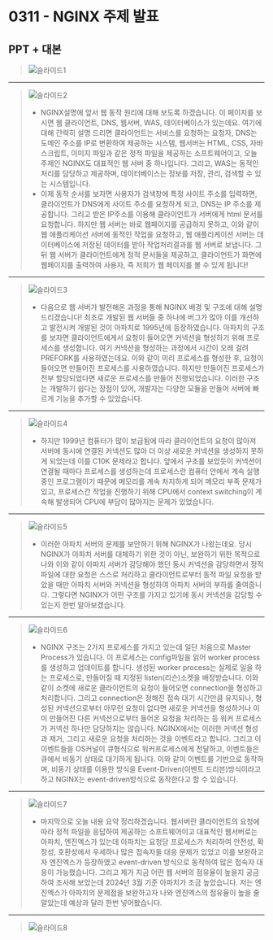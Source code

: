 # 0311 - NGINX 주제 발표
## PPT + 대본
> ![슬라이드1](https://github.com/22seul/React/assets/143988446/ebe066a8-fdb9-4908-ba0c-8c2ddc5157aa)
---
> ![슬라이드2](https://github.com/22seul/React/assets/143988446/7f85acd5-646c-4f26-8730-ec31fdbd66a3)
> * NGINX설명에 앞서 웹 동작 원리에 대해 보도록 하겠습니다. 
이 페이지를 보시면 웹 클라이언트, DNS, 웹서버, WAS, 데이터베이스가 있는데요.
여기에 대해 간략히 설명 드리면 클라이언트는 서비스를 요청하는 요청자, DNS는 도메인 주소를 IP로 변환하여 제공하는 시스템, 
웹서버는 HTML, CSS, 자바스크립트, 이미지 파일과 같은 정적 파일을 제공하는 소프트웨어이고, 오늘 주제인 NGINX도 대표적인 웹 서버 중 하나입니다.
그리고, WAS는 동적인 처리를 담당하고 제공하며, 데이터베이스는 정보를 저장, 관리, 검색할 수 있는 시스템입니다.
> * 이제 동작 순서를 보자면 사용자가 검색창에 특정 사이트 주소를 입력하면, 
클라이언트가 DNS에게 사이트 주소를 요청하게 되고, DNS는 IP 주소를 제공합니다. 
그리고 받은 IP주소를 이용해 클라이언트가 서버에게 html 문서를 요청합니다. 
하지만 웹 서버는 바로 웹페이지를 공급하지 못하고, 이와 같이 웹 애플리케이션 서버에 동적인 작업을 요청하고, 웹 애플리케이션 서버는 데이터베이스에 저장된 데이터를 받아 작업처리결과를 웹 서버로 보냅니다. 
그 뒤 웹 서버가 클라이언트에게 정적 문서들을 제공하고, 클라이언트가 화면에 웹페이지를 출력하여 사용자, 즉 저희가 웹 페이지를 볼 수 있게 됩니다!
---
> ![슬라이드3](https://github.com/22seul/React/assets/143988446/e49aceec-2e04-43da-ad20-f65197a7ca91)
> * 다음으로 웹 서버가 발전해온 과정을 통해 NGINX 배경 및 구조에 대해 설명 드리겠습니다!
최초로 개발된 웹 서버들 중 하나에 버그가 많아 이를 개선하고 발전시켜 개발된 것이 아파치로 1995년에 등장하였습니다.
아파치의 구조를 보자면 클라이언트에게서 요청이 들어오면 커넥션을 형성하기 위해 프로세스를 생성합니다.
여기 커넥션을 형성하는 과정에서 시간이 오래 걸려 PREFORK를 사용하였는데요. 이와 같이 미리 프로세스를 형성한 후, 요청이 들어오면 만들어진 프로세스를 사용하였습니다. 하지만 만들어진 프로세스가 전부 할당되었다면 새로운 프로세스를 만들어 진행되었습니다.
이러한 구조는 개발하기 쉽다는 장점이 있어, 개발자는 다양한 모듈을 만들어 서버에 빠르게 기능을 추가할 수 있었습니다.
---
> ![슬라이드4](https://github.com/22seul/React/assets/143988446/4af24766-947f-4e27-bf0c-3b37f0e40db7)
> * 하지만 1999년 컴퓨터가 많이 보급됨에 따라 클라이언트의 요청이 많아져 서버에 동시에 연결된 커넥션도 많아 더 이상 새로운 커넥션을 생성하지 못하게 되었는데 이를 C10K 문제라고 합니다.
앞에서 구조를 보았듯이 커넥션이 연결될 때마다 프로세스를 생성하는데 프로세스란 컴퓨터 안에서 계속 실행 중인 프로그램이기 때문에 메모리를 계속 차지하게 되어 메모리 부족 문제가 있고, 프로세스간 작업을 진행하기 위해 CPU에서 context switching이 계속해 발생되어 CPU에 부담이 많아지는 문제가 있었습니다.
---
> ![슬라이드5](https://github.com/22seul/React/assets/143988446/79209073-3392-435f-9733-ad4d2261152f)
> * 이러한 아파치 서버의 문제를 보안하기 위해 NGINX가 나왔는데요. 당시 NGINX가 아파치 서버를 대체하기 위한 것이 아닌, 보완하기 위한 목적으로 나와 이와 같이 아파치 서버가 감당해야 했던 동시 커넥션을 감당하면서 정적 파일에 대한 요청은 스스로 처리하고 클라이언트로부터 동적 파일 요청을 받았을 때만 아파치 서버와 커넥션을 형성하여 아파치 서버의 부하를 줄여줍니다. 
그렇다면 NGINX가 어떤 구조를 가지고 있기에 동시 커넥션을 감당할 수 있는지 한번 알아보겠습니다.
---
> ![슬라이드6](https://github.com/22seul/React/assets/143988446/db0b3627-daf5-4d9c-bb42-275df2f3089c)
> * NGINX 구조는 2가지 프로세스를 가지고 있는데 일단 처음으로 Master Process가 있습니다. 이 프로세스는 config파일을 읽어 worker process를 생성하고 업데이트를 합니다.
생성된 worker process는 실제로 일을 하는 프로세스로, 만들어질 때 지정된 listen(리슨)소켓을 배정받습니다. 이와 같이 소켓에 새로운 클라이언트의 요청이 들어오면 connection을 형성하고 처리합니다.
그리고 connection은 정해진 접속 대기 시간만큼 유지되나, 형성된 커넥션으로부터 아무런 요청이 없다면 새로운 커넥션을 형성하거나 이미 만들어진 다른 커넥션으로부터 들어온 요청을 처리하는 등 워커 프로세스가 커넥션 하나만 담당하지는 않습니다.
NGINX에서는 이러한 커넥션 형성과 제거, 그리고 새로운 요청을 처리하는 것을 이벤트라고 합니다.
그리고 이 이벤트들을 OS커널이 큐형식으로 워커프로세스에게 전달하고, 이벤트들은 큐에서 비동기 상태로 대기하게 됩니다.
이와 같이 이벤트를 기반으로 동작하며, 비동기 상태를 이용한 방식을 Event-Driven(이벤트 드리븐)방식이라고 하고 NGINX는 event-driven방식으로 동작한다고 할 수 있습니다.
---
> ![슬라이드7](https://github.com/22seul/React/assets/143988446/ff26f385-f722-40c2-96fc-cc4878fef5cc)
> * 마지막으로 오늘 내용 요약 정리하겠습니다. 웹서버란 클라이언트의 요청에 따라 정적 파일을 응답하여 제공하는 소프트웨어이고 대표적인 웹서버로는 아파치, 엔진엑스가 있는데 아파치는 요청당 프로세스가 처리하여 안전성, 확장성, 호환성에서 우세하나 많은 접속자들 대응 문제가 있었고 이를 보완하고자 엔진엑스가 등장하였고 event-driven 방식으로 동작하여 많은 접속자 대응이 가능했습니다. 그리고 제가 지금 어떤 웹 서버의 점유율이 높을지 궁금하여 조사해 보았는데 2024년 3월 기준 아파치가 조금 높았습니다. 저는 엔진엑스가 아파치의 문제점을 보완하고자 나와 엔진엑스의 점유율이 높을 줄 알았는데 예상과 달라 한번 넣어봤습니다.
---
> ![슬라이드8](https://github.com/22seul/React/assets/143988446/f1721164-9753-4885-831c-2a3eab8e4c40)

